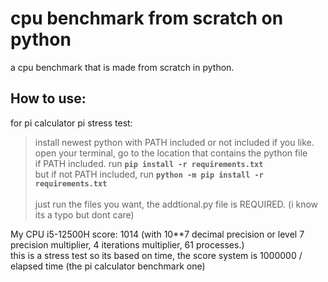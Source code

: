 # cpu benchmark from scratch on python
a cpu benchmark that is made from scratch in python.

## How to use:

for pi calculator pi stress test:
>install newest python with PATH included or not included if you like.\
  open your terminal, go to the location that contains the python file\
  if PATH included. run **`pip install -r requirements.txt`**\
  but if not PATH included, run **`python -m pip install -r requirements.txt`**\
  \
  just run the files you want, the addtional.py file is REQUIRED. (i know its a typo but dont care)

My CPU i5-12500H score: 1014 (with 10**7 decimal precision or level 7 precision multiplier, 4 iterations multiplier, 61 processes.)\
this is a stress test so its based on time, the score system is 1000000 / elapsed time (the pi calculator benchmark one)
